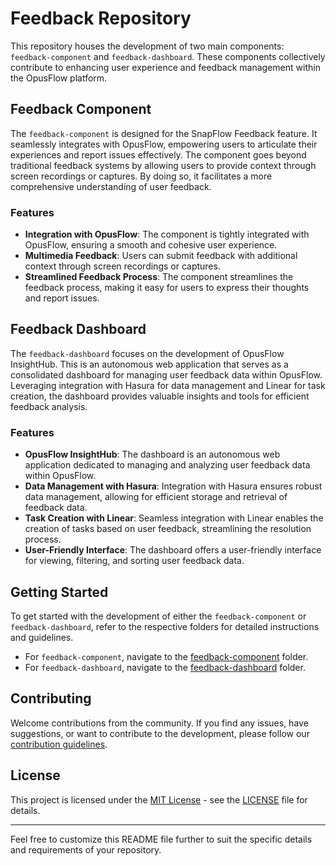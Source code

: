 # Feedback Repository

This repository houses the development of two main components: `feedback-component` and `feedback-dashboard`. These components collectively contribute to enhancing user experience and feedback management within the OpusFlow platform.

## Feedback Component

The `feedback-component` is designed for the SnapFlow Feedback feature. It seamlessly integrates with OpusFlow, empowering users to articulate their experiences and report issues effectively. The component goes beyond traditional feedback systems by allowing users to provide context through screen recordings or captures. By doing so, it facilitates a more comprehensive understanding of user feedback.

### Features
- **Integration with OpusFlow**: The component is tightly integrated with OpusFlow, ensuring a smooth and cohesive user experience.
- **Multimedia Feedback**: Users can submit feedback with additional context through screen recordings or captures.
- **Streamlined Feedback Process**: The component streamlines the feedback process, making it easy for users to express their thoughts and report issues.

## Feedback Dashboard

The `feedback-dashboard` focuses on the development of OpusFlow InsightHub. This is an autonomous web application that serves as a consolidated dashboard for managing user feedback data within OpusFlow. Leveraging integration with Hasura for data management and Linear for task creation, the dashboard provides valuable insights and tools for efficient feedback analysis.

### Features
- **OpusFlow InsightHub**: The dashboard is an autonomous web application dedicated to managing and analyzing user feedback data within OpusFlow.
- **Data Management with Hasura**: Integration with Hasura ensures robust data management, allowing for efficient storage and retrieval of feedback data.
- **Task Creation with Linear**: Seamless integration with Linear enables the creation of tasks based on user feedback, streamlining the resolution process.
- **User-Friendly Interface**: The dashboard offers a user-friendly interface for viewing, filtering, and sorting user feedback data.

## Getting Started

To get started with the development of either the `feedback-component` or `feedback-dashboard`, refer to the respective folders for detailed instructions and guidelines.

- For `feedback-component`, navigate to the [feedback-component](./feedback-component) folder.
- For `feedback-dashboard`, navigate to the [feedback-dashboard](./feedback-dashboard) folder.

## Contributing

Welcome contributions from the community. If you find any issues, have suggestions, or want to contribute to the development, please follow our [contribution guidelines](./CONTRIBUTING.md).

## License

This project is licensed under the [MIT License](./LICENSE) - see the [LICENSE](./LICENSE) file for details.

---

Feel free to customize this README file further to suit the specific details and requirements of your repository.
